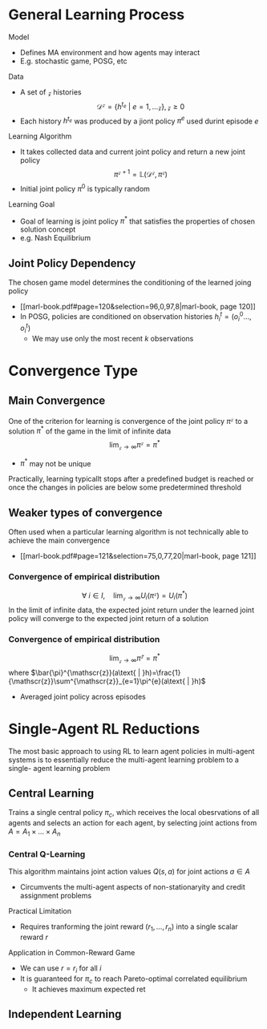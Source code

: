 # General Learning Process
Model
- Defines MA environment and how agents may interact
- E.g. stochastic game, POSG, etc

Data
- A set of $\mathscr{z}$ histories
$$\mathcal{D}^{\mathscr{z}}=\{ h^{t_{e}}\text{ | }e=1,\dots\mathscr{z} \}, \mathscr{z}\geq0$$
- Each history $h^{t_{e}}$ was produced by a jiont policy $\pi^{e}$ used durint episode $e$

Learning Algorithm
- It takes collected data and current joint policy and return a new joint policy
$$\pi^{\mathscr{z}+1}=\mathbb{L}(\mathcal{D}^{\mathscr{z}}, \pi^{\mathscr{z}})$$
- Initial joint policy $\pi^{0}$ is typically random

Learning Goal
- Goal of learning is joint policy $\pi^{*}$ that satisfies the properties of chosen solution concept
- e.g. Nash Equilibrium

## Joint Policy Dependency
The chosen game model determines the conditioning of the learned joing policy
- [[marl-book.pdf#page=120&selection=96,0,97,8|marl-book, page 120]]
- In POSG, policies are conditioned on observation histories $h^{t}_{i}=(o^{0}_{i}\dots ,o^{t}_{i})$
	- We may use only the most recent $k$ observations


# Convergence Type

## Main Convergence
One of the criterion for learning is convergence of the joint policy $\pi^{\mathscr{z}}$ to a solution $\pi^{*}$ of the game in the limit of infinite data
$$\lim_{ \mathscr{z} \to \infty } \pi^{\mathscr{z}}=\pi^{*}$$
- $\pi^{*}$ may not be unique

Practically, learning typicallt stops after a predefined budget is reached or once the changes in policies are below some predetermined threshold

## Weaker types of convergence
Often used when a particular learning algorithm is not technically able to achieve the main convergence
- [[marl-book.pdf#page=121&selection=75,0,77,20|marl-book, page 121]]
### Convergence of empirical distribution

$$\forall \text{ }i\in I,\quad\lim_{ \mathscr{z} \to \infty } U_{i}(\pi^{\mathscr{z}})=U_{i}(\pi^{*})$$
In the limit of infinite data, the expected joint return under the learned joint policy will converge to the expected joint return of a solution

### Convergence of empirical distribution
$$\lim_{ \mathscr{z} \to \infty } \bar{\pi}^{\mathscr{z}}=\pi^{*}$$
where $\bar{\pi}^{\mathscr{z}}(a\text{ | }h)=\frac{1}{\mathscr{z}}\sum^{\mathscr{z}}_{e=1}\pi^{e}(a\text{ | }h)$
- Averaged joint policy across episodes

# Single-Agent RL Reductions
The most basic approach to using RL to learn agent policies in multi-agent systems is to essentially reduce the multi-agent learning problem to a single- agent learning problem
## Central Learning
Trains a single central policy $\pi_{c}$, which receives the local obesrvations of all agents and selects an action for each agent, by selecting joint actions from $A=A_{1}\times\dots \times A_{n}$

### Central Q-Learning
This algorithm maintains joint action values $Q(s,a)$ for joint actions $a\in A$
- Circumvents the multi-agent aspects of non-stationaryity and credit assignment problems

Practical Limitation
- Requires tranforming the joint reward $(r_{1},\dots,r_{n})$ into a single scalar reward $r$


Application in Common-Reward Game
- We can use $r=r_{i}$ for all $i$
- It is guaranteed for $\pi_{c}$ to reach Pareto-optimal correlated equilibrium
	- It achieves maximum expected ret


## Independent Learning